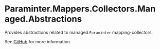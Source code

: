 # Paraminter.Mappers.Collectors.Managed.Abstractions

Provides abstractions related to managed `Paraminter` mapping-collectors.

See [GitHub](https://github.com/Paraminter/Paraminter.Mappers.Collectors.Managed) for more information.